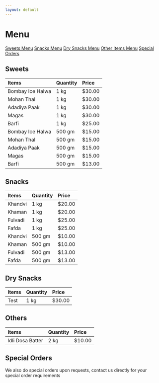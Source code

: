 ```yaml
---
layout: default
---
```


# Menu
[Sweets Menu](#sweets)
[Snacks Menu](#snacks)
[Dry Snacks Menu](#dry-snacks)
[Other Items Menu](#others)
[Special Orders](#special-orders)

## Sweets

| Items            | Quantity | Price   |
|:-----------------|:---------|:--------|
| Bombay Ice Halwa | 1 kg     | $30.00  |
| Mohan Thal       | 1 kg     | $30.00  |
| Adadiya Paak     | 1 kg     | $30.00  |
| Magas            | 1 kg     | $30.00  |
| Barfi            | 1 kg     | $25.00  |
| Bombay Ice Halwa | 500 gm   | $15.00  |
| Mohan Thal       | 500 gm   | $15.00  |
| Adadiya Paak     | 500 gm   | $15.00  |
| Magas            | 500 gm   | $15.00  |
| Barfi            | 500 gm   | $13.00  |

## Snacks

| Items            | Quantity | Price   |
|:-----------------|:---------|:--------|
| Khandvi          | 1 kg     | $20.00  |
| Khaman           | 1 kg     | $20.00  |
| Fulvadi          | 1 kg     | $25.00  |
| Fafda            | 1 kg     | $25.00  |
| Khandvi          | 500 gm   | $10.00  |
| Khaman           | 500 gm   | $10.00  |
| Fulvadi          | 500 gm   | $13.00  |
| Fafda            | 500 gm   | $13.00  |

## Dry Snacks

| Items            | Quantity | Price   |
|:-----------------|:---------|:--------|
|Test              |1 kg      |$30.00   |

## Others

| Items            | Quantity | Price   |
|:-----------------|:---------|:--------|
| Idli Dosa Batter | 2 kg     | $10.00  |

## Special Orders

We also do special orders upon requests, contact us directly for
your special order requirements
